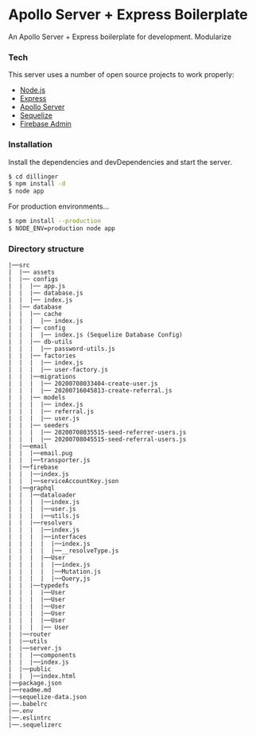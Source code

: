 # Apollo Server + Express Boilerplate

An Apollo Server + Express boilerplate for development.
Modularize

### Tech

This server uses a number of open source projects to work properly:

* [Node.js]
* [Express]
* [Apollo Server]
* [Sequelize]
* [Firebase Admin]


### Installation
Install the dependencies and devDependencies and start the server.

```sh
$ cd dillinger
$ npm install -d
$ node app
```

For production environments...

```sh
$ npm install --production
$ NODE_ENV=production node app
```

### Directory structure
```
|──src
|  |── assets
|  |── configs
|  |  |── app.js
|  |  |── database.js
|  |  |── index.js
|  |── database
|  |  |── cache
|  |  |  |── index.js
|  |  |── config
|  |  |  |── index.js (Sequelize Database Config)
|  |  |── db-utils
|  |  |  |── password-utils.js
|  |  |── factories
|  |  |  |── index.js
|  |  |  |── user-factory.js
|  |  |──migrations
|  |  |  |── 20200708033404-create-user.js
|  |  |  |── 20200716045813-create-referral.js
|  |  |── models
|  |  |  |── index.js
|  |  |  |── referral.js
|  |  |  |── user.js
|  |  |── seeders
|  |  |  |── 20200708035515-seed-referrer-users.js
|  |  |  |── 20200708045515-seed-referral-users.js
|  |──email
|  |  |──email.pug
|  |  |──transporter.js
|  |──firebase
|  |  |──index.js
|  |  |──serviceAccountKey.json
|  |──graphql
|  |  |──dataloader
|  |  |  |──index.js
|  |  |  |──user.js
|  |  |  |──utils.js
|  |  |──resolvers
|  |  |  |──index.js
|  |  |  |──interfaces
|  |  |  |  |──index.js
|  |  |  |  |──__resolveType.js
|  |  |  |──User
|  |  |  |  |──index.js
|  |  |  |  |──Mutation.js
|  |  |  |  |──Query,js
|  |  |──typedefs
|  |  |  |──User
|  |  |  |──User
|  |  |  |──User
|  |  |  |──User
|  |  |  |──User
|  |  |  |── User
|  |──router
|  |──utils
|  |──server.js
|  |  |──components
|  |  |──index.js
|  |──public
|  |  |──index.html
|──package.json
|──readme.md
|──sequelize-data.json
|──.babelrc
|──.env
|──.eslintrc
|──.sequelizerc


```

[//]: # (These are reference links used in the body of this note and get stripped out when the markdown processor does its job. There is no need to format nicely because it shouldn't be seen. Thanks SO - http://stackoverflow.com/questions/4823468/store-comments-in-markdown-syntax)

   [Node.js]: <https://nodejs.org/en/>
   [Express]: <http://expressjs.com/>
   [Sequelize]: <https://sequelize.org/master/>
   [Apollo Server]: <https://www.apollographql.com/docs/apollo-server/>
   [Firebase Admin]: <https://firebase.google.com/docs/admin/setup>
